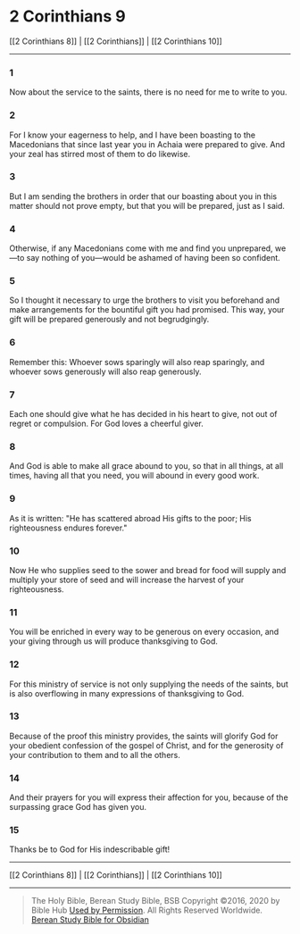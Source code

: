 # 2 Corinthians 9

[[2 Corinthians 8]] | [[2 Corinthians]] | [[2 Corinthians 10]]

---

### 1
Now about the service to the saints, there is no need for me to write to you.

### 2
For I know your eagerness to help, and I have been boasting to the Macedonians that since last year you in Achaia were prepared to give. And your zeal has stirred most of them to do likewise.

### 3
But I am sending the brothers in order that our boasting about you in this matter should not prove empty, but that you will be prepared, just as I said.

### 4
Otherwise, if any Macedonians come with me and find you unprepared, we—to say nothing of you—would be ashamed of having been so confident.

### 5
So I thought it necessary to urge the brothers to visit you beforehand and make arrangements for the bountiful gift you had promised. This way, your gift will be prepared generously and not begrudgingly.

### 6
Remember this: Whoever sows sparingly will also reap sparingly, and whoever sows generously will also reap generously.

### 7
Each one should give what he has decided in his heart to give, not out of regret or compulsion. For God loves a cheerful giver.

### 8
And God is able to make all grace abound to you, so that in all things, at all times, having all that you need, you will abound in every good work.

### 9
As it is written: "He has scattered abroad His gifts to the poor; His righteousness endures forever."

### 10
Now He who supplies seed to the sower and bread for food will supply and multiply your store of seed and will increase the harvest of your righteousness.

### 11
You will be enriched in every way to be generous on every occasion, and your giving through us will produce thanksgiving to God.

### 12
For this ministry of service is not only supplying the needs of the saints, but is also overflowing in many expressions of thanksgiving to God.

### 13
Because of the proof this ministry provides, the saints will glorify God for your obedient confession of the gospel of Christ, and for the generosity of your contribution to them and to all the others.

### 14
And their prayers for you will express their affection for you, because of the surpassing grace God has given you.

### 15
Thanks be to God for His indescribable gift!

---

[[2 Corinthians 8]] | [[2 Corinthians]] | [[2 Corinthians 10]]

---

> The Holy Bible, Berean Study Bible, BSB
> Copyright &copy;2016, 2020 by Bible Hub
> [Used by Permission](https://berean.bible/terms.htm). All Rights Reserved Worldwide.
> [Berean Study Bible for Obsidian](https://github.com/gapmiss/berean-study-bible-for-obsidian)

